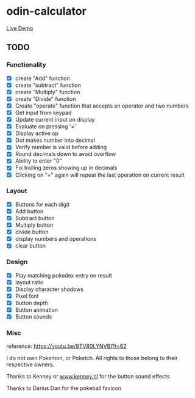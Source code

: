 # odin-calculator

[Live Demo](https://werediggle.github.io/odin-calculator/)

## TODO
### Functionality
- [x] create "Add" function
- [x] create "subtract" function
- [x] create "Multiply" function
- [x] create "Divide" function
- [x] Create "operate" function that accepts an operator and two numbers
- [x] Get input from keypad
- [x] Update current input on display
- [x] Evaluate on pressing '='
- [x] Display active op
- [x] Dot makes number into decimal
- [x] Verify number is valid before adding
- [x] Round decimals down to avoid overflow
- [x] Ability to enter "0"
- [x] Fix trailing zeros showing up in decimals
- [x] Clicking on "=" again will repeat the last operation on current result
### Layout
- [x] Buttons for each digit
- [x] Add button
- [x] Subtract button
- [x] Multiply button
- [x] divide button
- [x] display numbers and operations
- [x] clear button
### Design
- [x] Play matching pokedex entry on result
- [x] layout ratio
- [x] Display character shadows
- [x] Pixel font
- [x] Button depth
- [x] Button animation
- [x] Button sounds
### Misc

reference: https://youtu.be/9TV80LYNVBI?t=62

I do not own Pokemon, or Poketch.
All rights to those belong to their respective owners.

Thanks to Kenney or www.kenney.nl for the button sound effects

Thanks to Darius Dan for the pokeball favicon